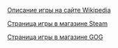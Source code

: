 [Описание игры на сайте Wikipedia](https://ru.wikipedia.org/wiki/Painkiller_(%D1%81%D0%B5%D1%80%D0%B8%D1%8F_%D0%B8%D0%B3%D1%80))

[Страница игры в магазине Steam](https://store.steampowered.com/app/39530/Painkiller_Black_Edition/)

[Страница игры в магазине GOG](https://www.gog.com/game/painkiller)

